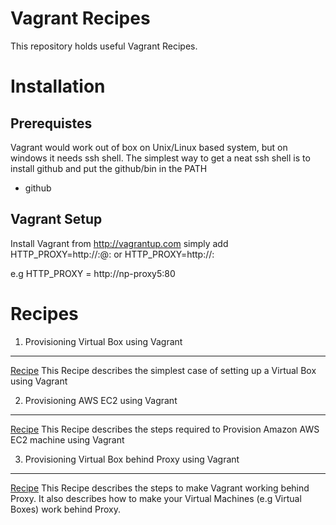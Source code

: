 Vagrant Recipes
=======================

This repository holds useful Vagrant Recipes. 

Installation
==============

Prerequistes
--------------

Vagrant would work out of box on Unix/Linux based system, but on windows it needs ssh shell.
The simplest way to get a neat ssh shell is to install github and put the github/bin in the PATH

 * github

Vagrant Setup
---------------

Install Vagrant from http://vagrantup.com
simply add HTTP_PROXY=http://<user>:<password>@<host>:<port> or HTTP_PROXY=http://<host>:<port>

e.g HTTP_PROXY = http://np-proxy5:80


Recipes
=========

1. Provisioning Virtual Box using Vagrant
------------------------------------------

[Recipe](https://github.com/rohitghatol/vagrant-recipies/tree/master/vagrant-virtualbox-simple) This Recipe describes the simplest case of setting up a Virtual Box using Vagrant


2. Provisioning AWS EC2 using Vagrant
---------------------------------------
[Recipe](https://github.com/rohitghatol/vagrant-recipies/tree/master/vagrant-aws-provider) This Recipe describes the steps required to Provision Amazon AWS EC2 machine using Vagrant

3. Provisioning Virtual Box behind Proxy using Vagrant
-------------------------------------------------------

[Recipe](https://github.com/rohitghatol/vagrant-recipies/tree/master/vagrant-virtualbox-proxy) This Recipe describes the steps to make Vagrant working behind Proxy. It also describes how to make your Virtual Machines (e.g Virtual Boxes) work behind Proxy.

